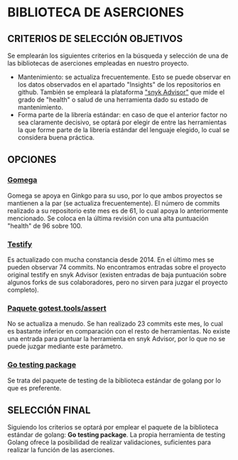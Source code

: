 # BIBLIOTECA DE ASERCIONES

## CRITERIOS DE SELECCIÓN OBJETIVOS

Se emplearán los siguientes criterios en la búsqueda y selección de una de las bibliotecas de aserciones empleadas en nuestro proyecto.

- Mantenimiento: se actualiza frecuentemente. Esto se puede observar en los datos observados en el apartado "Insights" de los repositorios en github. También se empleará la plataforma ["snyk Advisor"](https://snyk.io/advisor/golang) que mide el grado de "health" o salud de una herramienta dado su estado de mantenimiento.
- Forma parte de la librería estándar: en caso de que el anterior factor no sea claramente decisivo, se optará por elegir de entre las herramientas la que forme parte de la librería estándar del lenguaje elegido, lo cual se considera buena práctica.

## OPCIONES

### [Gomega](https://github.com/onsi/gomega)

Gomega se apoya en Ginkgo para su uso, por lo que ambos proyectos se mantienen a la par (se actualiza frecuentemente). El número de commits realizado a su repositorio este mes es de 61, lo cual apoya lo anteriormente mencionado. Se coloca en la última revisión con una alta puntuación "health" de 96 sobre 100.

### [Testify](https://github.com/stretchr/testify)

Es actualizado con mucha constancia desde 2014. En el último mes se pueden observar 74 commits. No encontramos entradas sobre el proyecto original testify en snyk Advisor (existen entradas de baja puntuación sobre algunos forks de sus colaboradores, pero no sirven para juzgar el proyecto completo).

### [Paquete gotest.tools/assert](https://github.com/gotestyourself/gotest.tools)

No se actualiza a menudo. Se han realizado 23 commits este mes, lo cual es bastante inferior en comparación con el resto de herramientas. No existe una entrada para puntuar la herramienta en snyk Advisor, por lo que no se puede juzgar mediante este parámetro.

### [Go testing package](https://pkg.go.dev/testing)

Se trata del paquete de testing de la biblioteca estándar de golang por lo que es preferente.

## SELECCIÓN FINAL

Siguiendo los criterios se optará por emplear el paquete de la biblioteca estándar de golang: **Go testing package**. La propia herramienta de testing Golang ofrece la posibilidad de realizar validaciones, suficientes para realizar la función de las aserciones.
